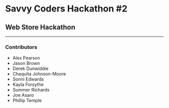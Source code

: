 # Savvy Coders Hackathon \#2
## Web Store Hackathon

---

### Contributors
+ Alex Pearson
+ Jason Brown
+ Derek Dunwiddie
+ Chaquita Johnson-Moore
+ Sonni Edwards
+ Kayla Forsythe
+ Summer Richards
+ Joe Asaro
+ Phillip Temple